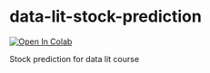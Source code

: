# data-lit-stock-prediction

[![Open In Colab](https://colab.research.google.com/assets/colab-badge.svg)](https://colab.research.google.com/github/pniedzwiedzinski/data-lit-stock-prediction/blob/master/Data_lit_stock_predictions.ipynb)

Stock prediction for data lit course
